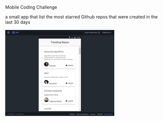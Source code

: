 
Mobile Coding Challenge 
<p>
a small app that list the most starred Github repos that were created in the last 30 days <br><br>
  <img src="https://github.com/mastermajisosse/TrendingReposGithub/blob/master/src/assets/imgs/githubrepos.PNG?raw=true" width="350">
</p>
